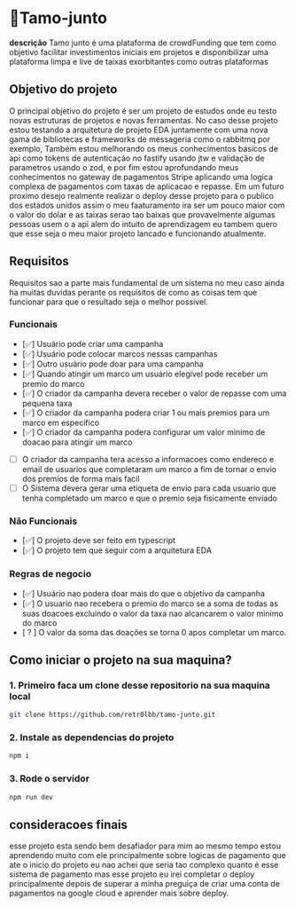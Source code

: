 # 🤝Tamo-junto

__descrição__
Tamo junto é uma plataforma de crowdFunding que tem como objetivo facilitar investimentos iniciais em projetos
e disponibilizar uma plataforma limpa e live de taixas exorbitantes como outras plataformas

## Objetivo do projeto
O principal objetivo do projeto é ser um projeto de estudos onde eu testo novas estruturas de projetos e novas ferramentas. No caso desse projeto estou testando a arquitetura de projeto EDA juntamente com uma nova gama de bibliotecas e frameworks de messageria como o rabbitmq por exemplo, Também estou melhorando os meus conhecimentos basicos de api como tokens de autenticação no fastify usando jtw e validação de parametros usando o zod, e por fim estou aprofundando meus conhecimentos no gateway de pagamentos Stripe aplicando uma logica complexa de pagamentos com taxas de aplicacao e repasse.
Em um futuro proximo desejo realmente realizar o deploy desse projeto para o publico dos estados unidos assim o meu faaturamento ira ser um pouco maior com o valor do dolar e as taixas serao tao baixas que provavelmente algumas pessoas usem o a api alem do intuito de aprendizagem eu tambem quero que esse seja o meu maior projeto lancado e funcionando atualmente.

## Requisitos
Requisitos sao a parte mais fundamental de um sistema no meu caso ainda ha muitas duvidas perante os requisitos de como as coisas tem que funcionar para que o resultado seja o melhor possivel.

### Funcionais
- [✅] Usuário pode criar uma campanha
- [✅] Usuário pode colocar marcos nessas campanhas
- [✅] Outro usuário pode doar para uma campanha
- [✅] Quando atingir um marco um usuário elegível pode receber um premio do marco
- [✅] O criador da campanha devera receber o valor de repasse com uma pequena taxa
- [✅] O criador da campanha podera criar 1 ou mais premios para um marco em especifico
- [✅] O criador da campanha podera configurar um valor minimo de doacao para atingir um marco
- [  ] O criador da campanha tera acesso a informacoes como endereco e email de usuarios que completaram um marco a fim de tornar o envio dos premios de forma mais facil
- [  ] O Sistema devera gerar uma etiqueta de envio para cada usuario que tenha completado um marco e que o premio seja fisicamente enviado

### Não Funcionais
- [✅] O projeto deve ser feito em typescript
- [✅] O projeto tem que seguir com a arquitetura EDA

### Regras de negocio
- [✅] Usuário nao podera doar mais do que o objetivo da campanha
- [✅] O usuario nao recebera o premio do marco se a soma de todas as suas doacoes excluindo o valor da taxa nao alcancarem o valor minimo do marco
- [ ? ] O valor da soma das doações se torna 0 apos completar um marco.


## Como iniciar o projeto na sua maquina?

### 1. Primeiro faca um clone desse repositorio na sua maquina local
```bash 
git clone https://github.com/retr0lbb/tamo-junto.git
```

### 2. Instale as dependencias do projeto
```bash
npm i
```

### 3. Rode o servidor
```bash
npm run dev
```


## consideracoes finais
esse projeto esta sendo bem desafiador para mim ao mesmo tempo estou aprendendo muito com ele principalmente sobre logicas de pagamento que ate o inicio do projeto eu nao achei que seria tao complexo quanto é esse sistema de pagamento mas esse projeto eu irei completar o deploy principalmente depois de superar a minha preguiça de criar uma conta de pagamentos na google cloud e aprender mais sobre deploy.

